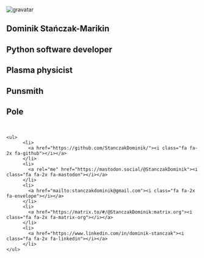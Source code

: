 <!--
.. title: index
.. slug: index
.. date: 
.. tags: 
.. category: 
.. link: 
.. description: 
.. author:
.. type: text
.. hidetitle: True
.. nocomments: True
.. hasmath: False
.. template: post-headerless.tmpl
-->

<section class="container centered">
  <div class="about">
        <div class="avatar"><img src="https://s.gravatar.com/avatar/df94900476a6290e98a26979ce635071?s=240" alt="gravatar"></div>
        <h1>Dominik Stańczak-Marikin</h1>
        <h2>Python software developer</h2>
        <h2>Plasma physicist</h2>
        <h2>Punsmith</h2>
        <h2>Pole</h2>
        <br>

    <ul>
          <li>
            <a href="https://github.com/StanczakDominik/"><i class="fa fa-2x fa-github"></i></a>
          </li>
          <li>
            <a rel="me" href="https://mastodon.social/@StanczakDominik"><i class="fa fa-2x fa-mastodon"></i></a>
          </li>
          <li>
            <a href="mailto:stanczakdominik@gmail.com"><i class="fa fa-2x fa-envelope"></i></a>
          </li>
          <li>
            <a href="https://matrix.to/#/@StanczakDominik:matrix.org"><i class="fa fa-2x fa-matrix-org"></i></a>
          </li>
          <li>
            <a href="https://www.linkedin.com/in/dominik-stanczak"><i class="fa fa-2x fa-linkedin"></i></a>
          </li>
    </ul>
  </div>
</section>

